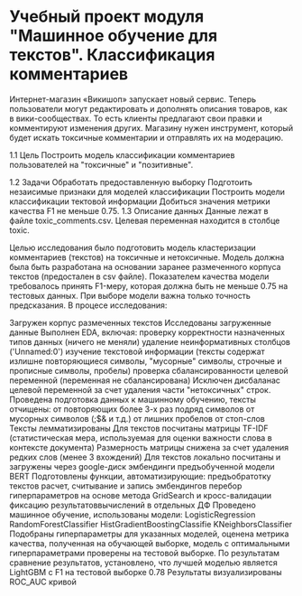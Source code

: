 # Учебный проект модуля "Машинное обучение для текстов". Классификация комментариев
Интернет-магазин «Викишоп» запускает новый сервис. Теперь пользователи могут редактировать и дополнять описания товаров, как в вики-сообществах. То есть клиенты предлагают свои правки и комментируют изменения других. Магазину нужен инструмент, который будет искать токсичные комментарии и отправлять их на модерацию. 

1.1  Цель
Построить модель классификации комментариев пользователей на "токсичные" и "позитивные".

1.2  Задачи
Обработать предоставленную выборку
Подготоить незаисимые признаки для моделей классификации
Построить модели классификации тектовой информации
Добиться значения метрики качества F1 не меньше 0.75.
1.3  Описание данных
Данные лежат в файле toxic_comments.csv.
Целевая переменная находится в столбце toxic.

Целью исследования было подготовить модель кластеризации комментариев (текстов) на токсичные и нетоксичные. Модель должна была быть разработана на основании заранее размеченного корпуса текстов (предостален в csv файле). Показателем качества модели требовалось принять F1-меру, которая должна быть не меньше 0.75 на тестовых данных. При выборе модели важна только точность предсказания. В процесе исследования:

Загружен корпус размеченных текстов
Исследованы загруженные данные
Выполнен EDA, включая:
проверку корректности назначенных типов данных (ничего не меняли)
удаление неинформативных столбцов ('Unnamed:0')
изучение текстовой информации (тексты содержат излишне повторяющиеся символы, "мусорные" символы, строчные и прописные символы, пробелы)
проверка сбалансированности целевой переменной (переменная не сбалансирована)
Исключен дисбаланас целевой переменной за счет удаления части "нетоксичных" строк.
Проведена подготовка данных к машинному обучению, тексты отчищены:
от повторяющих более 3-х раз подряд символов
от мусорных символов (;$& и т.д.)
от лишних пробелов
от стоп-слов
Тексты лемматизированы
Для текстов посчитаны матрицы TF-IDF (статистическая мера, используемая для оценки важности слова в контексте документа)
Размерность матрицы снижена за счет удаления редких слов (менее 3 вхождений)
Для текстов локально посчитаны и загружены через google-диск эмбендинги предъобученной модели BERT
Подготовлены функции, автоматизирующие:
предъобратотку текстов
расчет, считывание и запись эмбендингов
перебор гиперпараметров на основе метода GridSearch и кросс-валидации
фиксацию результатоввычислений в отдельных ДФ
Проведено машинное обучение, использованы модели:
LogisticRegression
RandomForestClassifier
HistGradientBoostingClassifie
KNeighborsClassifier
Подобраны гиперпараметры для указанных моделей, оценена метрика качества, полученная на обучающей выборке, модель с оптимальными гиперпараметрами проверены на тестовой выборке.
По результатам сравнение результатов, установлено, что лучшей моделью является LightGBM c F1 на тестовой выборке 0.78
Результаты визуализированы ROC_AUC кривой
